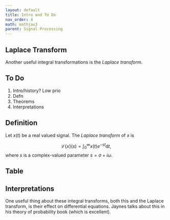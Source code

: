 ```yaml
---
layout: default
title: Intro and To Do
nav_order: 4
math: mathjax3
parent: Signal Processing
---
```


## Laplace Transform
Another useful integral transformations is the _Laplace transform_. 

## To Do
 1. Intro/history? Low prio
 2. Defn
 3. Theorems 
 4. Interpretations

## Definition
Let $x(t)$ be a real valued signal. The _Laplace transform_ of $x$ is

$$
\begin{equation}
\mathcal{L}\left\{x\right\}(s) = \int_{0}^{\infty}x(t)e^{-st}\text{d}t,
\end{equation}
$$
where $s$ is a complex-valued parameter $s = \sigma + i\omega$.

## Table

## Interpretations
One useful thing about these integral transforms, both this and the Laplace transform, is their effect on differential equations. Jaynes talks about this in his theory of probability book (which is excellent).